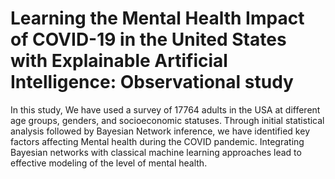 # Learning the Mental Health Impact of COVID-19 in the United States with Explainable Artificial Intelligence: Observational study

In this study, We have used a survey of 17764  adults in the USA at different age groups, genders, and socioeconomic statuses. Through initial statistical analysis followed by Bayesian Network inference, we have identified key factors affecting Mental health during the COVID pandemic.  Integrating Bayesian networks with classical machine learning approaches lead to effective modeling of the level of mental health. 

